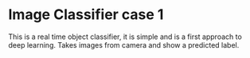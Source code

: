 # Image Classifier case 1
This is a real time object classifier, it is simple and is a first approach to deep learning.
Takes images from camera and show a predicted label.



